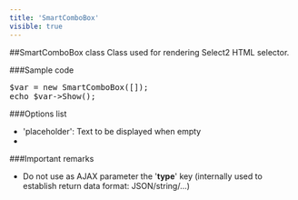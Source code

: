 ```yaml
---
title: 'SmartComboBox'
visible: true
---
```


##SmartComboBox class
Class used for rendering Select2 HTML selector.


###Sample code
<pre>
$var = new SmartComboBox([]);
echo $var->Show();
</pre>


###Options list

- 'placeholder': Text to be displayed when empty
- 


###Important remarks

- Do not use as AJAX parameter the '**type**' key (internally used to establish return data format: JSON/string/...) 
